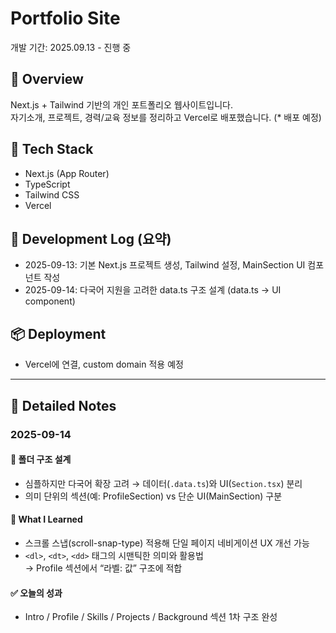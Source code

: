# Portfolio Site

개발 기간: 2025.09.13 - 진행 중

## 📝 Overview

Next.js + Tailwind 기반의 개인 포트폴리오 웹사이트입니다.  
자기소개, 프로젝트, 경력/교육 정보를 정리하고 Vercel로 배포했습니다.
(\* 배포 예정)

## 🚀 Tech Stack

- Next.js (App Router)
- TypeScript
- Tailwind CSS
- Vercel

## 📖 Development Log (요약)

- 2025-09-13: 기본 Next.js 프로젝트 생성, Tailwind 설정, MainSection UI 컴포넌트 작성
- 2025-09-14: 다국어 지원을 고려한 data.ts 구조 설계 (data.ts -> UI component)

## 📦 Deployment

- Vercel에 연결, custom domain 적용 예정

---

## 📔 Detailed Notes

### 2025-09-14

#### 📂 폴더 구조 설계

- 심플하지만 다국어 확장 고려 → 데이터(`.data.ts`)와 UI(`Section.tsx`) 분리
- 의미 단위의 섹션(예: ProfileSection) vs 단순 UI(MainSection) 구분

#### 📝 What I Learned

- 스크롤 스냅(scroll-snap-type) 적용해 단일 페이지 네비게이션 UX 개선 가능
- `<dl>`, `<dt>`, `<dd>` 태그의 시맨틱한 의미와 활용법  
  → Profile 섹션에서 “라벨: 값” 구조에 적합

#### ✅ 오늘의 성과

- Intro / Profile / Skills / Projects / Background 섹션 1차 구조 완성
